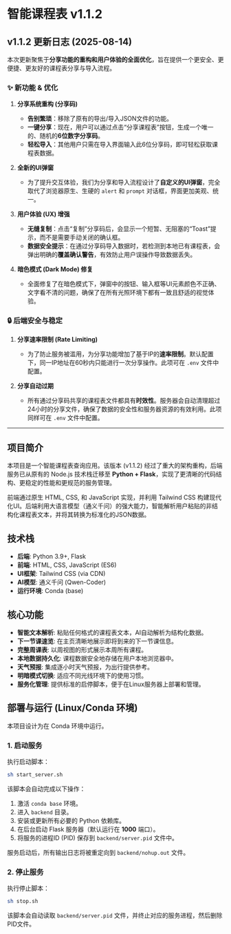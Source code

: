 # 智能课程表 v1.1.2

## v1.1.2 更新日志 (2025-08-14)

本次更新聚焦于**分享功能的重构和用户体验的全面优化**，旨在提供一个更安全、更便捷、更友好的课程表分享与导入流程。

### ✨ 新功能 & 优化

1.  **分享系统重构 (分享码)**
    *   **告别繁琐**：移除了原有的导出/导入JSON文件的功能。
    *   **一键分享**：现在，用户可以通过点击“分享课程表”按钮，生成一个唯一的、随机的**6位数字分享码**。
    *   **轻松导入**：其他用户只需在导入界面输入此6位分享码，即可轻松获取课程表数据。

2.  **全新的UI弹窗**
    *   为了提升交互体验，我们为分享和导入流程设计了**自定义的UI弹窗**，完全取代了浏览器原生、生硬的 `alert` 和 `prompt` 对话框，界面更加美观、统一。

3.  **用户体验 (UX) 增强**
    *   **无缝复制**：点击“复制”分享码后，会显示一个短暂、无阻塞的“Toast”提示，而不是需要手动关闭的确认框。
    *   **数据安全提示**：在通过分享码导入数据时，若检测到本地已有课程表，会弹出明确的**覆盖确认警告**，有效防止用户误操作导致数据丢失。

4.  **暗色模式 (Dark Mode) 修复**
    *   全面修复了在暗色模式下，弹窗中的按钮、输入框等UI元素颜色不正确、文字看不清的问题，确保了在所有光照环境下都有一致且舒适的视觉体验。

### 🔒 后端安全与稳定

1.  **分享速率限制 (Rate Limiting)**
    *   为了防止服务被滥用，为分享功能增加了基于IP的**速率限制**。默认配置下，同一IP地址在60秒内只能进行一次分享操作。此项可在 `.env` 文件中配置。

2.  **分享自动过期**
    *   所有通过分享码共享的课程表文件都具有**时效性**。服务器会自动清理超过24小时的分享文件，确保了数据的安全性和服务器资源的有效利用。此项同样可在 `.env` 文件中配置。

---

## 项目简介

本项目是一个智能课程表查询应用。该版本 (v1.1.2) 经过了重大的架构重构，后端服务已从原有的 Node.js 技术栈迁移至 **Python + Flask**，实现了更清晰的代码结构、更稳定的性能和更规范的服务管理。

前端通过原生 HTML, CSS, 和 JavaScript 实现，并利用 Tailwind CSS 构建现代化UI。后端利用大语言模型（通义千问）的强大能力，智能解析用户粘贴的非结构化课程表文本，并将其转换为标准化的JSON数据。

## 技术栈

- **后端**: Python 3.9+, Flask
- **前端**: HTML, CSS, JavaScript (ES6)
- **UI框架**: Tailwind CSS (via CDN)
- **AI模型**: 通义千问 (Qwen-Coder)
- **运行环境**: Conda (base)

## 核心功能

- **智能文本解析**: 粘贴任何格式的课程表文本，AI自动解析为结构化数据。
- **下一节课速览**: 在主页清晰地展示即将到来的下一节课信息。
- **完整周课表**: 以周视图的形式展示本周所有课程。
- **本地数据持久化**: 课程数据安全地存储在用户本地浏览器中。
- **天气预报**: 集成逐小时天气预报，为出行提供参考。
- **明暗模式切换**: 适应不同光线环境下的使用习惯。
- **服务化管理**: 提供标准的启停脚本，便于在Linux服务器上部署和管理。

## 部署与运行 (Linux/Conda 环境)

本项目设计为在 Conda 环境中运行。

### 1. 启动服务

执行启动脚本：
```bash
sh start_server.sh
```
该脚本会自动完成以下操作：
1.  激活 `conda base` 环境。
2.  进入 `backend` 目录。
3.  安装或更新所有必要的 Python 依赖库。
4.  在后台启动 Flask 服务器（默认运行在 **1000** 端口）。
5.  将服务的进程ID (PID) 保存到 `backend/server.pid` 文件中。

服务启动后，所有输出日志将被重定向到 `backend/nohup.out` 文件。

### 2. 停止服务

执行停止脚本：
```bash
sh stop.sh
```
该脚本会自动读取 `backend/server.pid` 文件，并终止对应的服务进程，然后删除PID文件。
